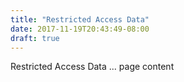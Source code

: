 ```yaml
---
title: "Restricted Access Data"
date: 2017-11-19T20:43:49-08:00
draft: true
---
```


Restricted Access Data ... page content
